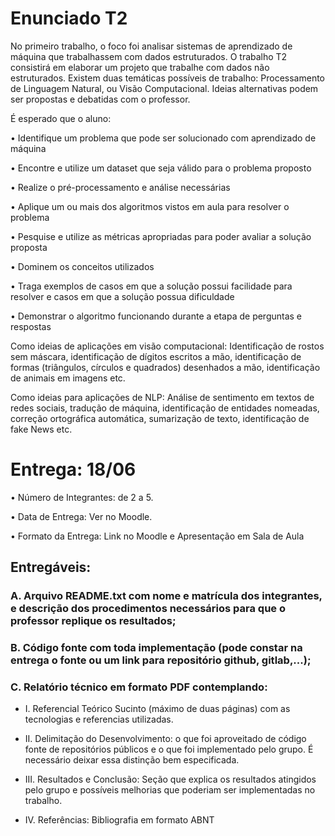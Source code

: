 # Enunciado T2

No primeiro trabalho, o foco foi analisar sistemas de aprendizado de máquina que trabalhassem com dados estruturados. O trabalho T2 consistirá em elaborar um projeto que trabalhe com dados não estruturados.
Existem duas temáticas possíveis de trabalho: Processamento de Linguagem Natural, ou Visão Computacional.
Ideias alternativas podem ser propostas e debatidas com o professor.

É esperado que o aluno:

• Identifique um problema que pode ser solucionado com aprendizado de máquina

• Encontre e utilize um dataset que seja válido para o problema proposto

• Realize o pré-processamento e análise necessárias

• Aplique um ou mais dos algoritmos vistos em aula para resolver o problema

• Pesquise e utilize as métricas apropriadas para poder avaliar a solução proposta

• Dominem os conceitos utilizados

• Traga exemplos de casos em que a solução possui facilidade para resolver e casos em que a solução possua dificuldade

• Demonstrar o algoritmo funcionando durante a etapa de perguntas e respostas

Como ideias de aplicações em visão computacional: Identificação de rostos sem máscara, identificação de dígitos escritos a mão, identificação de formas (triângulos, círculos e quadrados) desenhados a mão, identificação de animais em imagens etc.

Como ideias para aplicações de NLP: Análise de sentimento em textos de redes sociais, tradução de máquina, identificação de entidades nomeadas, correção ortográfica automática, sumarização de texto, identificação de fake News etc.

# Entrega: 18/06

• Número de Integrantes: de 2 a 5.

• Data de Entrega: Ver no Moodle.

• Formato da Entrega: Link no Moodle e Apresentação em Sala de Aula

## Entregáveis:

### A. Arquivo README.txt com nome e matrícula dos integrantes, e descrição dos procedimentos necessários para que o professor replique os resultados;

### B. Código fonte com toda implementação (pode constar na entrega o fonte ou um link para repositório github, gitlab,...);

### C. Relatório técnico em formato PDF contemplando:

- I. Referencial Teórico Sucinto (máximo de duas páginas) com as tecnologias e referencias utilizadas.

- II. Delimitação do Desenvolvimento: o que foi aproveitado de código fonte de repositórios públicos e o que foi implementado pelo grupo. É necessário deixar essa distinção bem especificada.

- III. Resultados e Conclusão: Seção que explica os resultados atingidos pelo grupo e possíveis melhorias que poderiam ser implementadas no trabalho.

- IV. Referências: Bibliografia em formato ABNT
